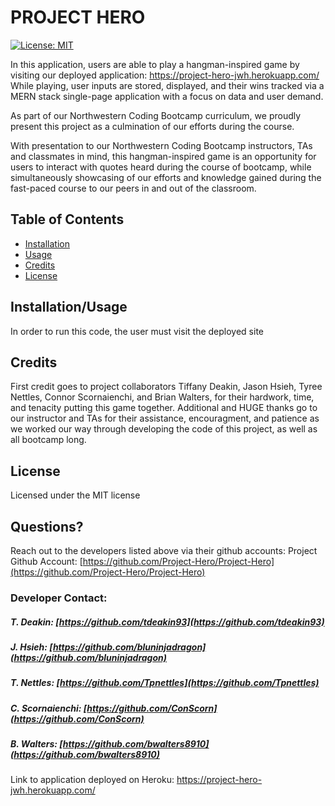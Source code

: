 # PROJECT HERO

[![License: MIT](https://img.shields.io/badge/License-MIT-yellow.svg)](https://opensource.org/licenses/MIT)


In this application, users are able to play a hangman-inspired game by visiting our deployed application: https://project-hero-jwh.herokuapp.com/ 
While playing, user inputs are stored, displayed, and their wins tracked via a MERN stack single-page application with a focus on data and user demand. 

As part of our Northwestern Coding Bootcamp curriculum, we proudly present this project as a culmination of our efforts during the course.

With presentation to our Northwestern Coding Bootcamp instructors, TAs and classmates in mind, this hangman-inspired game is an opportunity for users to interact with quotes heard during the course of bootcamp, while simultaneously showcasing of our efforts and knowledge gained during the fast-paced course to our peers in and out of the classroom.

## Table of Contents
  - [Installation](#installation)
  - [Usage](#usage)
  - [Credits](#credits)
  - [License](#license)

## Installation/Usage
  In order to run this code, the user must visit the deployed site


## Credits
  First credit goes to project collaborators Tiffany Deakin, Jason Hsieh, Tyree Nettles, Connor Scornaienchi, and Brian Walters, for their hardwork, time, and tenacity putting this game together. Additional and HUGE thanks go to our instructor and TAs for their assistance, encouragment, and patience as we worked our way through developing the code of this project, as well as all bootcamp long.  

## License
  Licensed under the MIT license

## Questions?
  Reach out to the developers listed above via their github accounts:
  Project Github Account: [https://github.com/Project-Hero/Project-Hero](https://github.com/Project-Hero/Project-Hero)

### Developer Contact:
   ##### T. Deakin:  [https://github.com/tdeakin93](https://github.com/tdeakin93)
   ##### J. Hsieh: [https://github.com/bluninjadragon](https://github.com/bluninjadragon)
   ##### T. Nettles: [https://github.com/Tpnettles](https://github.com/Tpnettles)
   ##### C. Scornaienchi: [https://github.com/ConScorn](https://github.com/ConScorn)
   ##### B. Walters: [https://github.com/bwalters8910](https://github.com/bwalters8910)

  Link to application deployed on Heroku: https://project-hero-jwh.herokuapp.com/
